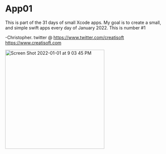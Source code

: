 # App01
This is part of the 31 days of small Xcode apps. 
My goal is to create a small, and simple swift apps every day of January 2022. 
This is number #1

-Christopher.
twitter @ https://www.twitter.com/creatisoft
https://www.creatisoft.com

<img width="318" alt="Screen Shot 2022-01-01 at 9 03 45 PM" src="https://user-images.githubusercontent.com/11401446/147866778-75818e68-80ee-4656-89c6-d43b1481a7b3.png">
